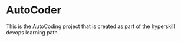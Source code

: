 # AutoCoder
This is the AutoCoding project that is created as part of the hyperskill devops learning path.
